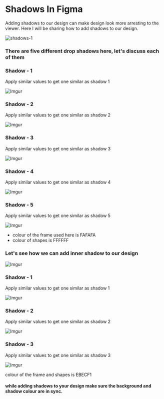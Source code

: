 # Shadows In Figma

Adding shadows to our design can make design look more arresting to the viewer. Here I will be sharing how to add shadows to our design.

![shadows-1](https://i.imgur.com/kaZkkTM.png)

### There are five different drop shadows here, let's discuss each of them
 
### Shadow - 1 

Apply similar values to get one similar as shadow 1 

![Imgur](https://i.imgur.com/MqbvxyG.png)

### Shadow - 2

Apply similar values to get one similar as shadow 2

![Imgur](https://i.imgur.com/Wq1b8QY.png)

### Shadow - 3

Apply similar values to get one similar as shadow 3

![Imgur](https://i.imgur.com/3O4kk5Z.png)

### Shadow - 4

Apply similar values to get one similar as shadow 4

![Imgur](https://i.imgur.com/wV9zZ64.png)

### Shadow - 5

Apply similar values to get one similar as shadow 5

![Imgur](https://i.imgur.com/PGw7yeO.png)

- colour of the frame used here is FAFAFA
- colour of shapes is FFFFFF 

### Let's see how we can add inner shadow to our design

![Imgur](https://i.imgur.com/rn8QZFx.png)

### Shadow - 1 

Apply similar values to get one similar as shadow 1 

![Imgur](https://i.imgur.com/KH4eeLQ.png)

### Shadow - 2

Apply similar values to get one similar as shadow 2

![Imgur](https://i.imgur.com/B0R9bmr.png)

### Shadow - 3

Apply similar values to get one similar as shadow 3

![Imgur](https://i.imgur.com/iCFtmXj.png)

colour of the frame and shapes is EBECF1


#### while adding shadows to your design make sure the background and shadow colour are in sync.